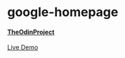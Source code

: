 # google-homepage

#### [TheOdinProject](https://www.theodinproject.com/)

[Live Demo](https://silinde87.github.io/google-homepage/)
